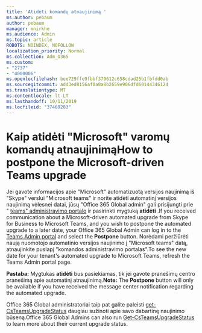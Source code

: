 ```yaml
---
title: 'Atidėti komandų atnaujinimą '
ms.author: pebaum
author: pebaum
manager: mnirkhe
ms.audience: Admin
ms.topic: article
ROBOTS: NOINDEX, NOFOLLOW
localization_priority: Normal
ms.collection: Adm_O365
ms.custom:
- "2737"
- "4000006"
ms.openlocfilehash: bee729ffe9fbbf379612c658cdad25b1fbfdd0ab
ms.sourcegitcommit: add3ed8156af0a0a8b2659e906dfd60144346124
ms.translationtype: MT
ms.contentlocale: lt-LT
ms.lasthandoff: 10/11/2019
ms.locfileid: "37469283"
---
```

# <a name="how-to-postpone-the-microsoft-driven-teams-upgrade"></a><span data-ttu-id="c8c75-102">Kaip atidėti "Microsoft" varomų komandų atnaujinimą</span><span class="sxs-lookup"><span data-stu-id="c8c75-102">How to postpone the Microsoft-driven Teams upgrade</span></span>

<span data-ttu-id="c8c75-103">Jei gavote informacijos apie "Microsoft" automatizuotą versijos naujinimą iš "Skype" verslui "Microsoft teams" ir norite atidėti automatinį versijos naujinimą vėlesnei datai, jūsų "Office 365 Global admin" gali prisijungti prie " [teams" administravimo portalo](https://admin.teams.microsoft.com/dashboard) ir pasirinkti mygtuką **atidėti** .</span><span class="sxs-lookup"><span data-stu-id="c8c75-103">If you received communication about a Microsoft-driven automated upgrade from Skype for Business to Microsoft Teams, and you wish to postpone the automated upgrade to a later date, your Office 365 Global Admin can log in to the [Teams Admin portal](https://admin.teams.microsoft.com/dashboard) and select the **Postpone** button.</span></span> <span data-ttu-id="c8c75-104">Norėdami peržiūrėti naują nuomotojo automatinio versijos naujinimo į "Microsoft teams" datą, atnaujinkite puslapį "komandos administravimo portalas".</span><span class="sxs-lookup"><span data-stu-id="c8c75-104">To see the new date for your tenant's automated upgrade to Microsoft Teams, refresh the Teams Admin portal page.</span></span>

<span data-ttu-id="c8c75-105">**Pastaba:** Mygtukas **atidėti** bus pasiekiamas, tik jei gavote pranešimų centro pranešimą apie automatinį atnaujinimą.</span><span class="sxs-lookup"><span data-stu-id="c8c75-105">**Note:** The **Postpone** button will only be available if you have received the message center notification regarding the automated upgrade.</span></span> 

<span data-ttu-id="c8c75-106">Office 365 Global administratoriai taip pat galite paleisti [get-CsTeamsUpgradeStatus](https://docs.microsoft.com/en-us/powershell/module/skype/get-csteamsupgradestatus?view=skype-ps) daugiau sužinoti apie savo dabartinę naujinimo būseną.</span><span class="sxs-lookup"><span data-stu-id="c8c75-106">Office 365 Global Admins can also run [Get-CsTeamsUpgradeStatus](https://docs.microsoft.com/en-us/powershell/module/skype/get-csteamsupgradestatus?view=skype-ps) to learn more about their current upgrade status.</span></span> 
